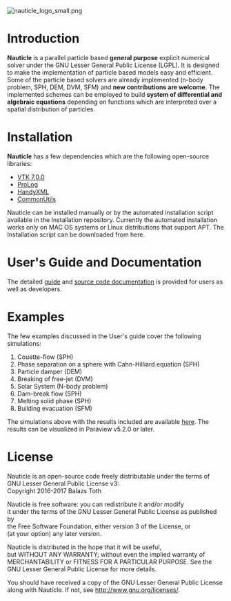 ![nauticle_logo_small.png](https://bitbucket.org/repo/yraAqM/images/4040395855-nauticle_logo_small.png)

# Introduction #
**Nauticle** is a parallel particle based **general purpose** explicit numerical solver under the GNU Lesser General Public License (LGPL). It is designed to make the implementation of particle based models easy and efficient. Some of the particle based solvers are already implemented (n-body problem, SPH, DEM, DVM, SFM) and **new contributions are welcome**.
The implemented schemes can be employed to build **system of differential and algebraic equations** depending on functions which are interpreted over a spatial distribution of particles.
# Installation #

**Nauticle** has a few dependencies which are the following open-source libraries:  
- [VTK 7.0.0](http://www.vtk.org/download/)  
- [ProLog](https://bitbucket.org/BalazsToth/prolog)  
- [HandyXML](https://bitbucket.org/BalazsToth/handyxml)  
- [CommonUtils](https://bitbucket.org/BalazsToth/commonutils)  

Nauticle can be installed manually or by the automated installation script available in the Installation repository. Currently the automated installation works only on MAC OS systems or Linux distributions that support APT.
The Installation script can be downloaded from here.

# User's Guide and Documentation #
The detailed [guide](https://bitbucket.org/nauticleproject/guide) and [source code documentation](https://bitbucket.org/nauticleproject/documentation/overview) is provided for users as well as developers.

# Examples #
The few examples discussed in the User's guide cover the following simulations:  
  1. Couette-flow (SPH)  
  2. Phase separation on a sphere with Cahn-Hilliard equation (SPH)  
  3. Particle damper (DEM)  
  4. Breaking of free-jet (DVM)  
  5. Solar System (N-body problem)  
  6. Dam-break flow (SPH)  
  7. Melting solid phase (SPH)  
  8. Building evacuation (SFM)  

The simulations above with the results included are available [here](https://bitbucket.org/nauticleproject/examples). The results can be visualized in Paraview v5.2.0 or later.

# License #
Nauticle is an open-source code freely distributable under the terms of GNU Lesser General Public License v3:  
Copyright 2016-2017 Balazs Toth  
  
Nauticle is free software: you can redistribute it and/or modify  
it under the terms of the GNU Lesser General Public License as published by  
the Free Software Foundation, either version 3 of the License, or  
(at your option) any later version.  
  
Nauticle is distributed in the hope that it will be useful,  
but WITHOUT ANY WARRANTY; without even the implied warranty of  
MERCHANTABILITY or FITNESS FOR A PARTICULAR PURPOSE.  See the  
GNU Lesser General Public License for more details.  
  
You should have received a copy of the GNU Lesser General Public License  
along with Nauticle.  If not, see <http://www.gnu.org/licenses/>.